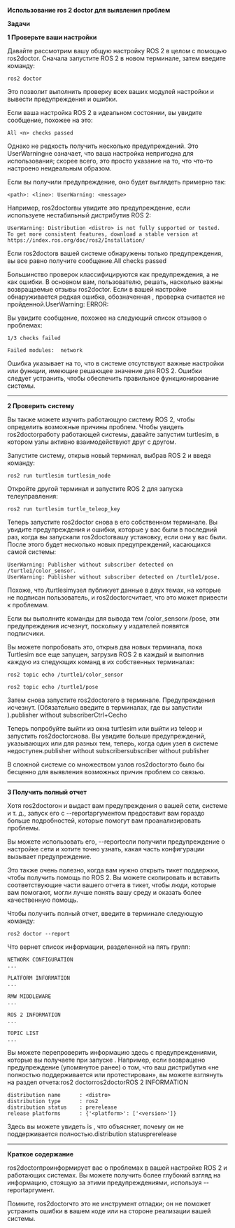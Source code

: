 **Использование ros 2 doctor для выявления проблем**

**Задачи**

**1 Проверьте ваши настройки**

Давайте рассмотрим вашу общую настройку ROS 2 в целом с помощью ros2doctor. Сначала запустите ROS 2 в новом терминале, затем введите команду:

~~~
ros2 doctor
~~~

Это позволит выполнить проверку всех ваших модулей настройки и вывести предупреждения и ошибки.

Если ваша настройка ROS 2 в идеальном состоянии, вы увидите сообщение, похожее на это:

~~~
All <n> checks passed
~~~

Однако не редкость получить несколько предупреждений. Это UserWarningне означает, что ваша настройка непригодна для использования; скорее всего, это просто указание на то, что что-то настроено неидеальным образом.

Если вы получили предупреждение, оно будет выглядеть примерно так:

~~~
<path>: <line>: UserWarning: <message>
~~~

Например, ros2doctorвы увидите это предупреждение, если используете нестабильный дистрибутив ROS 2:

~~~
UserWarning: Distribution <distro> is not fully supported or tested. To get more consistent features, download a stable version at https://index.ros.org/doc/ros2/Installation/
~~~

Если ros2doctorв вашей системе обнаружены только предупреждения, вы все равно получите сообщение.All <n> checks passed

Большинство проверок классифицируются как предупреждения, а не как ошибки. В основном вам, пользователю, решать, насколько важны возвращаемые отзывы ros2doctor. Если в вашей настройке обнаруживается редкая ошибка, обозначенная , проверка считается не пройденной.UserWarning: ERROR:

Вы увидите сообщение, похожее на следующий список отзывов о проблемах:

~~~
1/3 checks failed

Failed modules:  network
~~~
Ошибка указывает на то, что в системе отсутствуют важные настройки или функции, имеющие решающее значение для ROS 2. Ошибки следует устранить, чтобы обеспечить правильное функционирование системы.

---

**2 Проверить систему**

Вы также можете изучить работающую систему ROS 2, чтобы определить возможные причины проблем. Чтобы увидеть ros2doctorработу работающей системы, давайте запустим turtlesim, в котором узлы активно взаимодействуют друг с другом.

Запустите систему, открыв новый терминал, выбрав ROS 2 и введя команду:

~~~
ros2 run turtlesim turtlesim_node
~~~

Откройте другой терминал и запустите ROS 2 для запуска телеуправления:

~~~
ros2 run turtlesim turtle_teleop_key
~~~

Теперь запустите ros2doctor снова в его собственном терминале. Вы увидите предупреждения и ошибки, которые у вас были в последний раз, когда вы запускали ros2doctorвашу установку, если они у вас были. После этого будет несколько новых предупреждений, касающихся самой системы:

~~~
UserWarning: Publisher without subscriber detected on /turtle1/color_sensor.
UserWarning: Publisher without subscriber detected on /turtle1/pose.
~~~

Похоже, что /turtlesimузел публикует данные в двух темах, на которые не подписан пользователь, и ros2doctorсчитает, что это может привести к проблемам.

Если вы выполните команды для вывода тем /color_sensorи /pose, эти предупреждения исчезнут, поскольку у издателей появятся подписчики.

Вы можете попробовать это, открыв два новых терминала, пока Turtlesim все еще запущен, загрузив ROS 2 в каждый и выполнив каждую из следующих команд в их собственных терминалах:

~~~
ros2 topic echo /turtle1/color_sensor
~~~
~~~
ros2 topic echo /turtle1/pose
~~~

Затем снова запустите ros2doctorего в терминале. Предупреждения исчезнут. (Обязательно введите в терминалах, где вы запустили ).publisher without subscriberCtrl+Cecho

Теперь попробуйте выйти из окна turtlesim или выйти из teleop и запустить ros2doctorснова. Вы увидите больше предупреждений, указывающих или для разных тем, теперь, когда один узел в системе недоступен.publisher without subscribersubscriber without publisher

В сложной системе со множеством узлов ros2doctorэто было бы бесценно для выявления возможных причин проблем со связью.

---

**3 Получить полный отчет**

Хотя ros2doctorон и выдаст вам предупреждения о вашей сети, системе и т. д., запуск его с --reportаргументом предоставит вам гораздо больше подробностей, которые помогут вам проанализировать проблемы.

Вы можете использовать его, --reportесли получили предупреждение о настройке сети и хотите точно узнать, какая часть конфигурации вызывает предупреждение.

Это также очень полезно, когда вам нужно открыть тикет поддержки, чтобы получить помощь по ROS 2. Вы можете скопировать и вставить соответствующие части вашего отчета в тикет, чтобы люди, которые вам помогают, могли лучше понять вашу среду и оказать более качественную помощь.

Чтобы получить полный отчет, введите в терминале следующую команду:

~~~
ros2 doctor --report
~~~

Что вернет список информации, разделенной на пять групп:

~~~
NETWORK CONFIGURATION
...

PLATFORM INFORMATION
...

RMW MIDDLEWARE
...

ROS 2 INFORMATION
...

TOPIC LIST
...
~~~
Вы можете перепроверить информацию здесь с предупреждениями, которые вы получаете при запуске . Например, если возвращено предупреждение (упомянутое ранее) о том, что ваш дистрибутив «не полностью поддерживается или протестирован», вы можете взглянуть на раздел отчета:ros2 doctorros2doctorROS 2 INFORMATION

~~~
distribution name      : <distro>
distribution type      : ros2
distribution status    : prerelease
release platforms      : {'<platform>': ['<version>']}
~~~

Здесь вы можете увидеть is , что объясняет, почему он не поддерживается полностью.distribution statusprerelease

---

**Краткое содержание**

ros2doctorпроинформирует вас о проблемах в вашей настройке ROS 2 и работающих системах. Вы можете получить более глубокий взгляд на информацию, стоящую за этими предупреждениями, используя --reportаргумент.

Помните, ros2doctorчто это не инструмент отладки; он не поможет устранить ошибки в вашем коде или на стороне реализации вашей системы.
